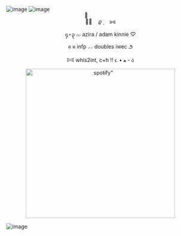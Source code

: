 ![image](https://s1.ezgif.com/tmp/ezgif-152cd4df50e5e.png)
![image](https://s1.ezgif.com/tmp/ezgif-1410f7c84c407.png)

<p align="center">
︵ֺ︵     ㅤ𝜚        ۪    ⠀ ⪩⪨
<p align="center">
၄⋆၃  ៸៸៸ azira / adam kinnie ♡
<p align="center">
  ฅ ฅ    infp ⸝⸝ doubles iwec  ౨ 
<p align="center">
    𐂯  whis2int, c+h !! ૮ • ﻌ - ა
 <p align="center">
    <img width="400" src="https://spotify-github-profile.kittinanx.com/api/view?uid=31neovqlgcu5nmy5j4vqisn7iike&cover_image=true&theme=novatorem&show_offline=false&background_color=92b5c6&interchange=true&bar_color=92b5c6&bar_color_cover=false)]"alt=spotify" >
</p>
 
![image](https://s1.ezgif.com/tmp/ezgif-1bd6926252b11.png)
